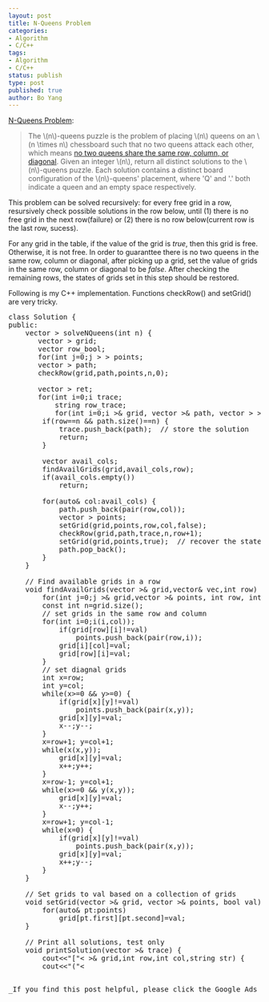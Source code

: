 ```yaml
---
layout: post
title: N-Queens Problem
categories: 
- Algorithm
- C/C++ 
tags:
- Algorithm
- C/C++
status: publish
type: post
published: true
author: Bo Yang
---
```

[N-Queens Problem](https://oj.leetcode.com/problems/n-queens/):

> The \\(n\\)-queens puzzle is the problem of placing \\(n\\) queens on an \\(n \times n\\) chessboard such that no two queens attack each other, which means [no two queens share the same row, column, or diagonal](http://en.wikipedia.org/wiki/Eight_queens_puzzle).
> Given an integer \\(n\\), return all distinct solutions to the \\(n\\)-queens puzzle.
> Each solution contains a distinct board configuration of the \\(n\\)-queens' placement, where 'Q' and '.' both indicate a queen and an empty space respectively.

This problem can be solved recursively: for every free grid in a row, resursively check possible solutions in the row below, until (1) there is no free grid in the next row(failure) or (2) there is no row below(current row is the last row, sucess). 

For any grid in the table, if the value of the grid is _true_, then this grid is free. Otherwise, it is not free. In order to guaranttee there is no two queens in the same row, column or diagonal, after picking up a grid, set the value of grids in the same row, column or diagonal to be _false_. After checking the remaining rows, the states of grids set in this step should be restored. 

Following is my C++ implementation. Functions checkRow() and setGrid() are very tricky.

<pre>
class Solution {
public:
	vector<vector<string> > solveNQueens(int n) {
	   vector<vector<bool> > grid;
	   vector<bool> row_bool;
	   for(int j=0;j<n;++j) 
		   row_bool.push_back(true);
	   for(int i=0;i<n;++i)
		   grid.push_back(row_bool);

	   vector<vector<pair<int,int> > > points;
	   vector<pair<int,int> > path;
	   checkRow(grid,path,points,n,0);

	   vector<vector<string> > ret;
	   for(int i=0;i<points.size();++i) {
		   vector<string> trace;
		   string row_trace;
		   for(int i=0;i<n;++i)
			   row_trace+=".";
		   for(int i=0;i<n;++i)
			   trace.push_back(row_trace);

		   for(auto& pt: points[i]) 
			   trace[pt.first][pt.second]='Q';

		   ret.push_back(trace);
	   }

	   return ret;
    }

	// Recrusively try a solution row-by-row
	void checkRow(vector<vector<bool> >& grid, vector<pair<int,int> >& path, vector<vector<pair<int,int> > >& trace, int n, int row) {
		if(row==n && path.size()==n) {
			trace.push_back(path);	// store the solution
			return;
		}

		vector<int> avail_cols;
		findAvailGrids(grid,avail_cols,row);
		if(avail_cols.empty())
			return;

		for(auto& col:avail_cols) {
			path.push_back(pair<int,int>(row,col));
			vector<pair<int,int> > points;
			setGrid(grid,points,row,col,false);
			checkRow(grid,path,trace,n,row+1);
			setGrid(grid,points,true);	// recover the state of table
			path.pop_back();
		}
	}

	// Find available grids in a row
	void findAvailGrids(vector<vector<bool> >& grid,vector<int>& vec,int row) {
		for(int j=0;j<grid[0].size();++j) {
			if(grid[row][j])
				vec.push_back(j);
		}
	}

	// Set grids to val based on the coordinate of a given grid
	void setGrid(vector<vector<bool> >& grid,vector<pair<int,int> >& points, int row, int col, bool val) {
		const int n=grid.size();
		// set grids in the same row and column
		for(int i=0;i<n;++i) {
			if(grid[i][col]!=val)
				points.push_back(pair<int,int>(i,col));
			if(grid[row][i]!=val)
				points.push_back(pair<int,int>(row,i));
			grid[i][col]=val;
			grid[row][i]=val;
		}
		// set diagnal grids
		int x=row;
		int y=col;
		while(x>=0 && y>=0) {
			if(grid[x][y]!=val)
				points.push_back(pair<int,int>(x,y));
			grid[x][y]=val;
			x--;y--;
		}
		x=row+1; y=col+1;
		while(x<n && y<n) {
			if(grid[x][y]!=val)
				points.push_back(pair<int,int>(x,y));
			grid[x][y]=val;
			x++;y++;
		}
		x=row-1; y=col+1;
		while(x>=0 && y<n) {
			if(grid[x][y]!=val)
				points.push_back(pair<int,int>(x,y));
			grid[x][y]=val;
			x--;y++;
		}
		x=row+1; y=col-1;
		while(x<n && y>=0) {
			if(grid[x][y]!=val)
				points.push_back(pair<int,int>(x,y));
			grid[x][y]=val;
			x++;y--;
		}
	}

	// Set grids to val based on a collection of grids
	void setGrid(vector<vector<bool> >& grid, vector<pair<int,int> >& points, bool val) {
		for(auto& pt:points)
			grid[pt.first][pt.second]=val;
	}

	// Print all solutions, test only
	void printSolution(vector<vector<string> >& trace) {
		cout<<"["<<endl;
		for(int i=0;i<trace.size();++i) {
			cout<<"  [\""<<trace[i][0]<<"\","<<endl;
			for(int j=1;j<trace[i].size();++j) {
				if(j!=trace[i].size()-1)
					cout<<"   \""<<trace[i][j]<<"\","<<endl;
				else
					cout<<"   \""<<trace[i][j]<<"\"]"<<endl;
			}
			cout<<endl;
		}
	}

	// Print the values of all grids in the table, test only
	void printGrid(vector<vector<bool> >& grid,int row,int col,string str) {
		cout<<"("<<row<<","<<col<<")"<<str<<":"<<endl;
		for(int i=0;i<grid.size();++i) {
			for(int j=0;j<grid[0].size();++j) {
				if(grid[i][j])
					cout<<"T ";
				else
					cout<<"F ";
			}
			cout<<endl;
		}
		cout<<endl;
	}
};
</pre>
<p>_If you find this post helpful, please click the Google Ads on the right(you don't need to buy anything, just a click will help). Many Thanks\!_</p>
